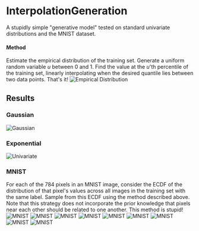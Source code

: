 # InterpolationGeneration
A stupidly simple "generative model" tested on standard univariate distributions and the MNIST dataset.

#### Method
Estimate the empirical distribution of the training set. Generate a uniform random variable _u_ between 0 and 1. Find the value at the _u_'th percentile of the training set, linearly interpolating when the desired quantile lies between two data points. That's it!
![Empirical Distribution](examples/empdistrib.png)

## Results
### Gaussian
![Gaussian](examples/univariate_gaussian_examples.png)

### Exponential
![Univariate](examples/univariate_exp_examples.png)

### MNIST
For each of the 784 pixels in an MNIST image, consider the ECDF of the distribution of that pixel's values across all images in the training set with the same label. Sample from this ECDF using the method described above. Note that this strategy does not incorporate the prior knowledge that pixels near each other should be related to one another. This method is stupid!
![MNIST](examples/mnist_example_1.png)
![MNIST](examples/mnist_example_2.png)
![MNIST](examples/mnist_example_3.png)
![MNIST](examples/mnist_example_4.png)
![MNIST](examples/mnist_example_5.png)
![MNIST](examples/mnist_example_6.png)
![MNIST](examples/mnist_example_7.png)
![MNIST](examples/mnist_example_8.png)
![MNIST](examples/mnist_example_9.png)
